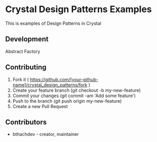 # Crystal Design Patterns Examples
This is examples of Design Patterns in Crystal

## Development
Abstract Factory

## Contributing

1. Fork it ( https://github.com/[your-github-name]/crystal_design_patterns/fork )
2. Create your feature branch (git checkout -b my-new-feature)
3. Commit your changes (git commit -am 'Add some feature')
4. Push to the branch (git push origin my-new-feature)
5. Create a new Pull Request

## Contributors

- bthachdev - creator, maintainer
